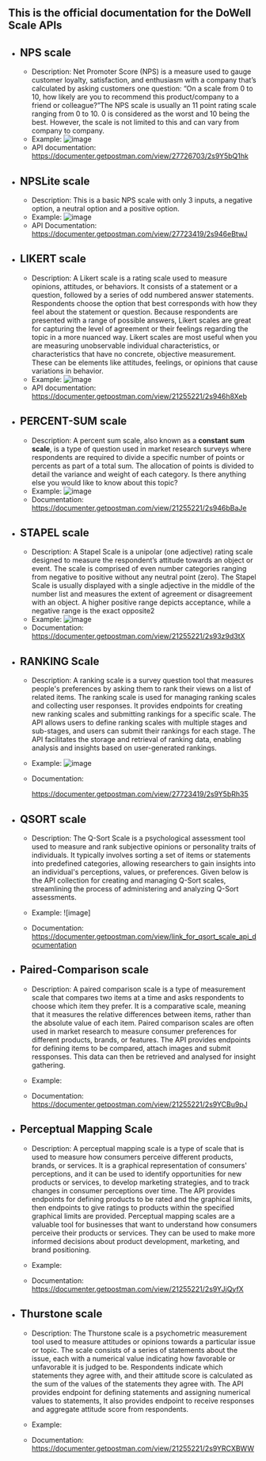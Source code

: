 ## This is the official documentation for the DoWell Scale APIs
- ## NPS scale
   - Description:
        Net Promoter Score (NPS) is a measure used to gauge customer loyalty, satisfaction, and enthusiasm with a company that’s calculated by asking customers one question: “On a scale from 0 to 10, how likely are you to recommend this product/company to a friend or colleague?”The NPS scale is usually an 11 point rating scale ranging from 0 to 10. 0 is considered as the worst and 10 being the best. However, the scale is not limited to this and can vary from company to company.
   - Example:
       ![image](https://github.com/LL08-MathematicalModelling-dowell/100035-DowellScale-Function/assets/71315247/01523429-2351-45e2-b06b-54bd46344bfa)
   - API documentation:
        https://documenter.getpostman.com/view/27726703/2s9Y5bQ1hk

- ## NPSLite scale
   - Description: This is a basic NPS scale with only 3 inputs, a negative option, a neutral option and a positive option.
   - Example:
         ![image](https://github.com/LL08-MathematicalModelling-dowell/100035-DowellScale-Function/assets/71315247/aa9d25f1-3c5b-4dab-a682-fed99c34c22c)
   - API Documentation:
        https://documenter.getpostman.com/view/27723419/2s946eBtwJ

- ## LIKERT scale
   - Description: 
        A Likert scale is a rating scale used to measure opinions, attitudes, or behaviors. It consists of a statement or a question, followed by a series of odd numbered answer statements. Respondents choose the option that best corresponds with how they feel about the statement or question. Because respondents are presented with a range of possible answers, Likert scales are great for capturing the level of agreement or their feelings regarding the topic in a more nuanced way.
        Likert scales are most useful when you are measuring unobservable individual characteristics, or characteristics that have no concrete, objective measurement. These can be elements like attitudes, feelings, or opinions that cause variations in behavior.
   - Example:
         ![image](https://github.com/LL08-MathematicalModelling-dowell/100035-DowellScale-Function/assets/71315247/cab01d35-7cba-4d4d-84a6-c6ee9d7e2c57)
   - API documentation:
        https://documenter.getpostman.com/view/21255221/2s946h8Xeb

- ## PERCENT-SUM scale
   - Description: 
        A percent sum scale, also known as a **constant sum scale**, is a type of question used in market research surveys where respondents are required to divide a specific number of points or percents as part of a total sum. The allocation of points is divided to detail the variance and weight of each category. Is there anything else you would like to know about this topic?
   - Example:
        ![image](https://github.com/LL08-MathematicalModelling-dowell/100035-DowellScale-Function/assets/71315247/ecf2120f-76c3-45db-b655-770c6d4f0d7e)
   - Documentation:
        https://documenter.getpostman.com/view/21255221/2s946bBaJe

- ## STAPEL scale
   - Description: 
        A Stapel Scale is a unipolar (one adjective) rating scale designed to measure the respondent’s attitude towards an object or event. The scale is comprised of even number categories ranging from negative to positive without any neutral point (zero). The Stapel Scale is usually displayed with a single adjective in the middle of the number list and measures the extent of agreement or disagreement with an object. A higher positive range depicts acceptance, while a negative range is the exact opposite2
   - Example:
         ![image](https://github.com/LL08-MathematicalModelling-dowell/100035-DowellScale-Function/assets/71315247/cad6b9fb-53da-4e43-9a7c-bac68f52635e)
   - Documentation:
        https://documenter.getpostman.com/view/21255221/2s93z9d3tX

- ## RANKING Scale
   - Description:
        A ranking scale is a survey question tool that measures people's preferences by asking them to rank their views on a list of related items. The ranking scale is used for managing ranking scales and collecting user responses. It provides endpoints for creating new ranking scales and submitting rankings for a specific scale. The API allows users to define ranking scales with multiple stages and sub-stages, and users can submit their rankings for each stage. The API facilitates the storage and retrieval of ranking data, enabling analysis and insights based on user-generated rankings.
   - Example: ![image](https://github.com/LL08-MathematicalModelling-dowell/100035-DowellScale-Function/assets/56716832/0f01fec3-c629-4c01-b434-7e6b34fa75df)
   
   - Documentation:
     
        https://documenter.getpostman.com/view/27723419/2s9Y5bRh35

- ## QSORT scale

    - Description: The Q-Sort Scale is a psychological assessment tool used to measure and rank subjective opinions or personality traits of individuals. It typically involves sorting a set of items or statements into predefined categories, allowing researchers to gain insights into an individual's perceptions, values, or preferences. Given below is the API collection for creating and managing Q-Sort scales, streamlining the process of administering and analyzing Q-Sort assessments.
    - Example: ![image]
      
    - Documentation: https://documenter.getpostman.com/view/link_for_qsort_scale_api_documentation

- ## Paired-Comparison scale
   - Description:
         A paired comparison scale is a type of measurement scale that compares two items at a time and asks respondents to choose which item they prefer. It is a comparative scale, meaning that it measures the relative differences between items, rather than the absolute value of each item. Paired comparison scales are often used in market research to measure consumer preferences for different products, brands, or features. The API provides endpoints for defining items to be compared, attach images and submit ressponses. This data can then be retrieved and analysed for insight gathering.

   - Example:

   - Documentation: https://documenter.getpostman.com/view/21255221/2s9YCBu9pJ

- ## Perceptual Mapping Scale
   - Description: 
      A perceptual mapping scale is a type of scale that is used to measure how consumers perceive different products, brands, or services. It is a graphical representation of consumers' perceptions, and it can be used to identify opportunities for new products or services, to develop marketing strategies, and to track changes in consumer perceptions over time. The API provides endpoints for defining products to be rated and the graphical limits, then endpoints to give ratings to products within the specified graphical limits are provided. Perceptual mapping scales are a valuable tool for businesses that want to understand how consumers perceive their products or services. They can be used to make more informed decisions about product development, marketing, and brand positioning.
   
   - Example:

   - Documentation: https://documenter.getpostman.com/view/21255221/2s9YJjQyfX

- ## Thurstone scale
  - Description:
      The Thurstone scale is a psychometric measurement tool used to measure attitudes or opinions towards a particular issue or topic. The scale consists of a series of statements about the issue, each with a numerical value indicating how favorable or unfavorable it is judged to be. Respondents indicate which statements they agree with, and their attitude score is calculated as the sum of the values of the statements they agree with. The API provides endpoint for defining statements and assigning numerical values to statements, It also provides endpoint to receive responses and aggregate attitude score from respondents.
   - Example:

   - Documentation: https://documenter.getpostman.com/view/21255221/2s9YRCXBWW